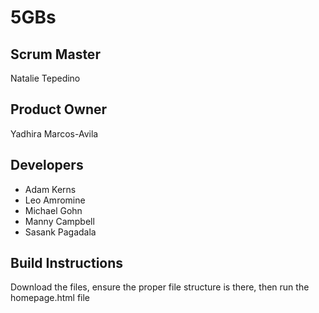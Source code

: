 # 5GBs

## Scrum Master
Natalie Tepedino

## Product Owner
Yadhira Marcos-Avila

## Developers
* Adam Kerns
* Leo Amromine
* Michael Gohn
* Manny Campbell
* Sasank Pagadala

## Build Instructions
Download the files, ensure the proper file structure is there, then run the homepage.html file
